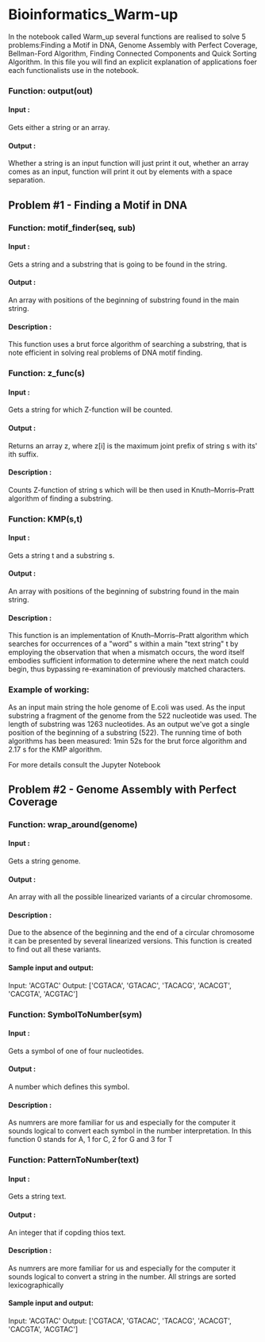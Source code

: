 # Bioinformatics_Warm-up
In the notebook called Warm_up several functions are realised to solve 5 problems:Finding a Motif in DNA, Genome Assembly with Perfect Coverage, Bellman-Ford Algorithm, Finding Connected Components and Quick Sorting Algorithm. In this file you will find an explicit explanation of applications foer each functionalists  use in the notebook.

### Function: output(out)
#### Input : 
Gets either a string or an array.
#### Output :
Whether a string is an input function will just print it out, whether an array comes as an input, function will print it out by elements with a space separation.

## Problem #1 - Finding a Motif in DNA

### Function: motif_finder(seq, sub)
#### Input : 
Gets a string and a substring that is going to be found in the string.
#### Output :
An array with positions of the beginning of substring found in the main string.
#### Description :
This function uses a brut force algorithm of searching a substring, that is note efficient in solving real problems of DNA motif finding.

### Function: z_func(s)
#### Input : 
Gets a string for which Z-function will be counted.
#### Output :
Returns an array z, where z[i] is the maximum joint prefix of string s with its' ith suffix.
#### Description :
Counts Z-function of string s which will be then used in Knuth–Morris–Pratt algorithm of finding a substring.

### Function: KMP(s,t)
#### Input : 
Gets a string t and a substring s.
#### Output :
An array with positions of the beginning of substring found in the main string.
#### Description :
This function is an implementation of Knuth–Morris–Pratt algorithm which searches for occurrences of a "word" s within a main "text string" t by employing the observation that when a mismatch occurs, the word itself embodies sufficient information to determine where the next match could begin, thus bypassing re-examination of previously matched characters.

### Example of working:
As an input main string the hole genome of E.coli was used. As the input substring a fragment of the genome from the 522 nucleotide was used. The length of substring was 1263 nucleotides.
As an output we've got a single position of the beginning of a substring (522). The running time of both algorithms has been measured: 1min 52s for the brut force algorithm and 2.17 s for the KMP algorithm.

For more details consult the Jupyter Notebook


## Problem #2 - Genome Assembly with Perfect Coverage

### Function: wrap_around(genome)
#### Input : 
Gets a string genome.
#### Output :
An array with all the possible linearized variants of a circular chromosome.
#### Description :
Due to the absence of the beginning and the end of a circular chromosome it can be presented by several linearized versions. This function is created to find out all these variants.
#### Sample input and output:
Input: 'ACGTAC'
Output: ['CGTACA', 'GTACAC', 'TACACG', 'ACACGT', 'CACGTA', 'ACGTAC']

### Function: SymbolToNumber(sym)
#### Input : 
Gets a symbol of one of four nucleotides.
#### Output :
A number which defines this symbol.
#### Description :
As numrers are more familiar for us and especially for the computer it sounds logical to convert each symbol in the number interpretation. In this function 0 stands for A, 1 for C, 2 for G and 3 for T

### Function: PatternToNumber(text)
#### Input : 
Gets a string text.
#### Output :
An integer that if copding thios text.
#### Description :
As numrers are more familiar for us and especially for the computer it sounds logical to convert a string in the number. All strings are sorted lexicographically
#### Sample input and output:
Input: 'ACGTAC'
Output: ['CGTACA', 'GTACAC', 'TACACG', 'ACACGT', 'CACGTA', 'ACGTAC']

